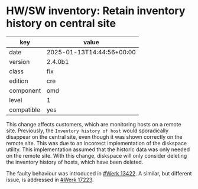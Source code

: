 [//]: # (werk v2)
# HW/SW inventory: Retain inventory history on central site

key        | value
---------- | ---
date       | 2025-01-13T14:44:56+00:00
version    | 2.4.0b1
class      | fix
edition    | cre
component  | omd
level      | 1
compatible | yes

This change affects customers, which are monitoring hosts on a remote site.
Previously, the `Inventory history of host` would sporadically disappear on the central site, even though it was shown correctly on the remote site.
This was due to an incorrect implementation of the diskspace utility.
This implementation assumed that the historic data was only needed on the remote site.
With this change, diskspace will only consider deleting the inventory history of hosts, which have been deleted.


The faulty behaviour was introduced in [#Werk 13422](https://checkmk.com/werk/13242).
A similar, but different issue, is addressed in [#Werk 17223](https://checkmk.com/werk/17223).
